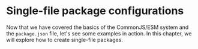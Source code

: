 # Single-file package configurations

Now that we have covered the basics of the CommonJS/ESM system and the `package.json` file, let's see some examples in action. In this chapter, we will explore how to create single-file packages.
